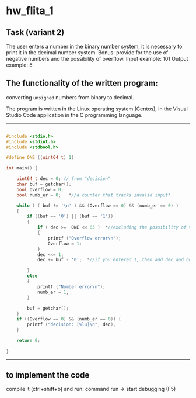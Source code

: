 # hw_flita_1
## Task (variant 2) 
The user enters a number in the binary number system, it is necessary to print it in the decimal number system. Bonus: provide for the use of negative numbers and the possibility of overflow. Input example: 101 Output example: 5

## The functionality of the written program: 
converting `unsigned` numbers from binary to decimal.

The program is written in the Linux operating system (Centos), in the Visual Studio Code application in the C programming language.
__________

```c

#include <stdio.h>
#include <stdint.h>
#include <stdbool.h>

#define ONE ((uint64_t) 1)

int main() {

    uint64_t dec = 0; // from "decision" 
    char buf = getchar();
    bool Overflow = 0;
    bool numb_er = 0;   *//a counter that tracks invalid input*

    while ( ( buf != '\n' ) && (Overflow == 0) && (numb_er == 0) )
    {
        if ((buf == '0') || (buf == '1')) 
        {
            if ( dec >=  ONE << 63 )  *//excluding the possibility of variable overflow*
            {
                printf ("Overflow error\n"); 
                Overflow = 1;
            }
            dec <<= 1;
            dec += buf - '0';  *//if you entered 1, then add dec and buf* 

        }
        else 
        { 
            printf ("Number error\n"); 
            numb_er = 1;
        }

        buf = getchar();
    }
    if ((Overflow == 0) && (numb_er == 0)) { 
        printf ("decision: [%lu]\n", dec);
    }

    return 0;
    
}

```

___________

## to implement the code
compile it (ctrl+shift+b) and run: command run -> start debugging (F5)
